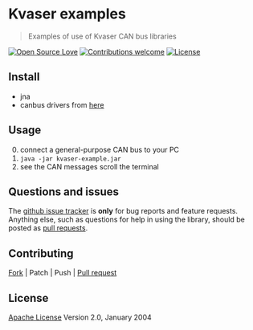 # Kvaser examples

> Examples of use of Kvaser CAN bus libraries

[![Open Source Love](https://badges.frapsoft.com/os/v1/open-source.svg?v=103)](https://opensource.org/licenses/Apache-2.0) [![Contributions welcome](https://img.shields.io/badge/contributions-welcome-brightgreen.svg?style=flat)](https://github.com/raceup/kvaser-examples/issues) [![License](https://img.shields.io/badge/license-Apache%202.0-blue.svg)](https://www.apache.org/licenses/LICENSE-2.0)


## Install
- jna
- canbus drivers from [here](https://www.kvaser.com/downloads-kvaser/)

## Usage
0. connect a general-purpose CAN bus to your PC
0. `java -jar kvaser-example.jar`
0. see the CAN messages scroll the terminal


## Questions and issues
The [github issue tracker](https://github.com/raceup/kvaser-examples/issues) is **only** for bug reports and feature requests. Anything else, such as questions for help in using the library, should be posted as [pull requests](https://github.com/raceup/kvaser-examples/pulls).


## Contributing
[Fork](https://github.com/raceup/kvaser-examples/fork) | Patch | Push | [Pull request](https://github.com/raceup/kvaser-examples/pulls)


## License
[Apache License](http://www.apache.org/licenses/LICENSE-2.0) Version 2.0, January 2004
